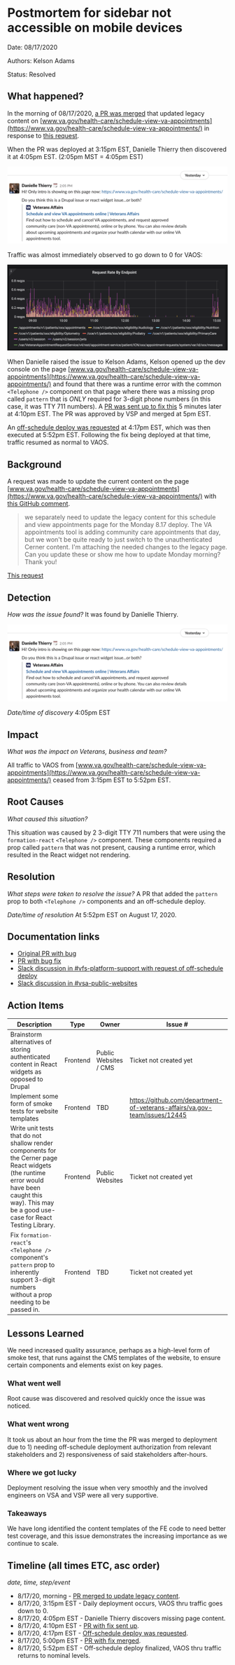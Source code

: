 # Postmortem for sidebar not accessible on mobile devices

Date: 08/17/2020

Authors: Kelson Adams

Status: Resolved

## What happened?

In the morning of 08/17/2020, [a PR was merged](https://github.com/department-of-veterans-affairs/vets-website/pull/13882/files#diff-fbc145d9742763ba3cf52c0de9768e98R429) that updated legacy content on [www.va.gov/health-care/schedule-view-va-appointments](https://www.va.gov/health-care/schedule-view-va-appointments/) in response to [this request](https://github.com/department-of-veterans-affairs/va.gov-team/issues/12446#issuecomment-674324572).

When the PR was deployed at 3:15pm EST, Danielle Thierry then discovered it at 4:05pm EST. (2:05pm MST = 4:05pm EST)

![Discovery message](./discovery.png)

Traffic was almost immediately observed to go down to 0 for VAOS:

![Grafana](./grafana.png)

When Danielle raised the issue to Kelson Adams, Kelson opened up the dev console on the page [www.va.gov/health-care/schedule-view-va-appointments](https://www.va.gov/health-care/schedule-view-va-appointments/) and found that there was a runtime error with the common `<Telephone />` component on that page where there was a missing prop called `pattern` that is _ONLY_ required for 3-digit phone numbers (in this case, it was TTY 711 numbers). A [PR was sent up to fix this](https://github.com/department-of-veterans-affairs/vets-website/pull/13896) 5 minutes later at 4:10pm EST. The PR was approved by VSP and merged at 5pm EST.

An [off-schedule deploy was requested](https://dsva.slack.com/archives/CBU0KDSB1/p1597695472119100?thread_ts=1597695207.118200&cid=CBU0KDSB1) at 4:17pm EST, which was then executed at 5:52pm EST. Following the fix being deployed at that time, traffic resumed as normal to VAOS.

## Background

A request was made to update the current content on the page [www.va.gov/health-care/schedule-view-va-appointments](https://www.va.gov/health-care/schedule-view-va-appointments/) with [this GitHub comment](https://github.com/department-of-veterans-affairs/va.gov-team/issues/12446#issuecomment-674324572).

> we separately need to update the legacy content for this schedule and view appointments page for the Monday 8.17 deploy. The VA appointments tool is adding community care appointments that day, but we won't be quite ready to just switch to the unauthenticated Cerner content. I'm attaching the needed changes to the legacy page. Can you update these or show me how to update Monday morning? Thank you!

[This request](https://github.com/department-of-veterans-affairs/va.gov-team/issues/12446#issuecomment-674324572)

## Detection
_How was the issue found?_ It was found by Danielle Thierry.

![Discovery message](./discovery.png)

_Date/time of discovery_ 4:05pm EST

## Impact

_What was the impact on Veterans, business and team?_

All traffic to VAOS from [www.va.gov/health-care/schedule-view-va-appointments](https://www.va.gov/health-care/schedule-view-va-appointments/) ceased from 3:15pm EST to 5:52pm EST.

## Root Causes

_What caused this situation?_

This situation was caused by 2 3-digit TTY 711 numbers that were using the `formation-react` `<Telephone />` component. These components required a prop called `pattern` that was not present, causing a runtime error, which resulted in the React widget not rendering.

## Resolution
_What steps were taken to resolve the issue?_ A PR that added the `pattern` prop to both `<Telephone />` components and an off-schedule deploy.

_Date/time of resolution_ At 5:52pm EST on August 17, 2020.

## Documentation links

- [Original PR with bug](https://github.com/department-of-veterans-affairs/vets-website/pull/13882)
- [PR with bug fix](https://github.com/department-of-veterans-affairs/vets-website/pull/13896)
- [Slack discussion in #vfs-platform-support with request of off-schedule deploy](https://dsva.slack.com/archives/CBU0KDSB1/p1597695207118200)
- [Slack discussion in #vsa-public-websites](https://dsva.slack.com/archives/C52CL1PKQ/p1597695037082300)

## Action Items

| Description                    | Type    | Owner        | Issue # |
| ------------------------------ | ------- | ------------ | ------- |
| Brainstorm alternatives of storing authenticated content in React widgets as opposed to Drupal | Frontend | Public Websites / CMS | Ticket not created yet |
| Implement some form of smoke tests for website templates | Frontend | TBD | https://github.com/department-of-veterans-affairs/va.gov-team/issues/12445 |
| Write unit tests that do not shallow render components for the Cerner page React widgets (the runtime error would have been caught this way). This may be a good use-case for React Testing Library. | Frontend | Public Websites | Ticket not created yet |
| Fix `formation-react`'s `<Telephone />` component's `pattern` prop to inherently support 3-digit numbers without a prop needing to be passed in. | Frontend | TBD | Ticket not created yet |

## Lessons Learned

We need increased quality assurance, perhaps as a high-level form of smoke test, that runs against the CMS templates of the website, to ensure certain components and elements exist on key pages.

### What went well

Root cause was discovered and resolved quickly once the issue was noticed.

### What went wrong

It took us about an hour from the time the PR was merged to deployment due to 1) needing off-schedule deployment authorization from relevant stakeholders and 2) responsiveness of said stakeholders after-hours.

### Where we got lucky

Deployment resolving the issue when very smoothly and the involved engineers on VSA and VSP were all very supportive.

### Takeaways

We have long identified the content templates of the FE code to need better test coverage, and this issue demonstrates the increasing importance as we continue to scale.

## Timeline (all times ETC, asc order)

_date, time, step/event_

- 8/17/20, morning - [PR merged to update legacy content](https://github.com/department-of-veterans-affairs/vets-website/pull/13882/files#diff-fbc145d9742763ba3cf52c0de9768e98R429).
- 8/17/20, 3:15pm EST - Daily deployment occurs, VAOS thru traffic goes down to 0.
- 8/17/20, 4:05pm EST - Danielle Thierry discovers missing page content.
- 8/17/20, 4:10pm EST - [PR with fix sent up](https://github.com/department-of-veterans-affairs/vets-website/pull/13896).
- 8/17/20, 4:17pm EST - [Off-schedule deploy was requested](https://dsva.slack.com/archives/CBU0KDSB1/p1597695472119100?thread_ts=1597695207.118200&cid=CBU0KDSB1).
- 8/17/20, 5:00pm EST - [PR with fix merged](https://github.com/department-of-veterans-affairs/vets-website/pull/13896).
- 8/17/20, 5:52pm EST - Off-schedule deploy finalized, VAOS thru traffic returns to nominal levels.
